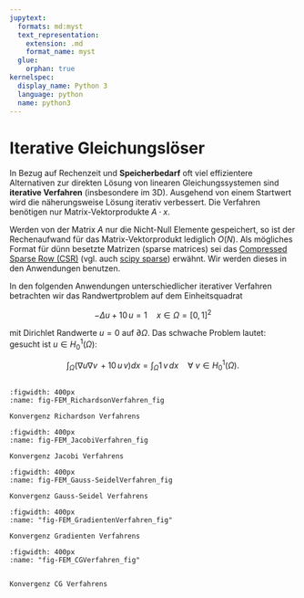 ```yaml
---
jupytext:
  formats: md:myst
  text_representation:
    extension: .md
    format_name: myst
  glue:
    orphan: true
kernelspec:
  display_name: Python 3
  language: python
  name: python3
---
```


# Iterative Gleichungslöser

In Bezug auf Rechenzeit und **Speicherbedarf** oft viel effizientere Alternativen zur direkten Lösung von linearen Gleichungssystemen sind **iterative Verfahren** (insbesondere im 3D). Ausgehend von einem Startwert wird die näherungsweise Lösung iterativ verbessert. Die Verfahren benötigen nur Matrix-Vektorprodukte $A\cdot x$.

Werden von der Matrix $A$ nur die Nicht-Null Elemente gespeichert, so ist der Rechenaufwand für das Matrix-Vektorprodukt lediglich $O(N)$. Als mögliches Format für dünn besetzte Matrizen (sparse matrices) sei das [Compressed Sparse Row (CSR)](https://de.wikipedia.org/wiki/Compressed_Row_Storage) (vgl. auch [scipy sparse](https://docs.scipy.org/doc/scipy/reference/generated/scipy.sparse.csr_matrix.html)) erwähnt. Wir werden dieses in den Anwendungen benutzen.

In den folgenden Anwendungen unterschiedlicher iterativer Verfahren betrachten wir das Randwertproblem auf dem Einheitsquadrat

$$-\Delta u + 10\, u = 1\quad x\in\Omega = [0,1]^2$$

mit Dirichlet Randwerte $u=0$ auf $\partial\Omega$. Das schwache Problem lautet: gesucht ist $u\in H_0^1(\Omega)$:

$$\int_\Omega \big(\nabla u \nabla v\, + 10\,u\, v\big) dx = \int_\Omega 1\,v\,dx\quad \forall\ v\in H_0^1(\Omega).$$

```{tableofcontents}
```

```{glue:figure} FEM_RichardsonVerfahren_fig
:figwidth: 400px
:name: fig-FEM_RichardsonVerfahren_fig

Konvergenz Richardson Verfahrens
```

```{glue:figure} FEM_JacobiVerfahren_fig
:figwidth: 400px
:name: fig-FEM_JacobiVerfahren_fig

Konvergenz Jacobi Verfahrens
```

```{glue:figure} FEM_Gauss-SeidelVerfahren_fig
:figwidth: 400px
:name: fig-FEM_Gauss-SeidelVerfahren_fig

Konvergenz Gauss-Seidel Verfahrens
```

```{glue:figure} FEM_GradientenVerfahren_fig
:figwidth: 400px
:name: "fig-FEM_GradientenVerfahren_fig"

Konvergenz Gradienten Verfahrens
```

```{glue:figure} FEM_CGVerfahren_fig
:figwidth: 400px
:name: "fig-FEM_CGVerfahren_fig"


Konvergenz CG Verfahrens
```
